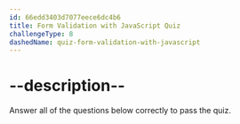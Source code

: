 ```yaml
---
id: 66edd3403d7077eece6dc4b6
title: Form Validation with JavaScript Quiz
challengeType: 8
dashedName: quiz-form-validation-with-javascript
---
```


# --description--

Answer all of the questions below correctly to pass the quiz.
